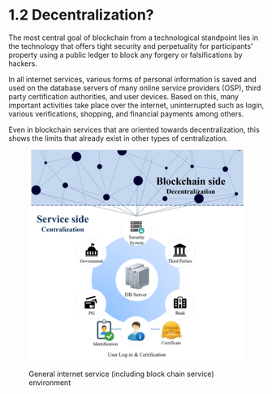 # 1.2 Decentralization?

The most central goal of blockchain from a technological standpoint lies in the technology that offers tight security and perpetuality for participants' property using a public ledger to block any forgery or falsifications by hackers.

In all internet services, various forms of personal information is saved and used on the database servers of many online service providers (OSP), third party certification authorities, and user devices. Based on this, many important activities take place over the internet, uninterrupted such as login, various verifications, shopping, and financial payments among others.

Even in blockchain services that are oriented towards decentralization, this shows the limits that already exist in other types of centralization.

<figure><img src="../../.gitbook/assets/img2.png" alt=""><figcaption><p>General internet service (including block chain service) environment</p></figcaption></figure>
